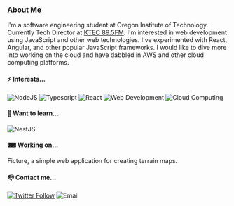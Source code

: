### About Me

I'm a software engineering student at Oregon Institute of Technology. Currently Tech Director at [KTEC 89.5FM][ktec]. I'm interested in web development using JavaScript and other web technologies. I've experimented with React, Angular, and other popular JavaScript frameworks. I would like to dive more into working on the cloud and have dabbled in AWS and other cloud computing platforms.

#### ⚡ Interests...

![NodeJS](https://img.shields.io/badge/-Nodejs-black?style=for-the-badge&logo=Node.js)
![Typescript](https://img.shields.io/badge/-typescript-yellow?style=for-the-badge&logo=typescript)
![React](https://img.shields.io/badge/-React-black?style=for-the-badge&logo=react) 
![Web Development](https://img.shields.io/badge/-Web%20development-blue?style=for-the-badge)
![Cloud Computing](https://img.shields.io/badge/-Cloud%20computing-orange?style=for-the-badge)

#### 📖 Want to learn...

![NestJS](https://img.shields.io/badge/-nestjs-red?style=for-the-badge&logo=nestjs)

#### ⌨ Working on...

Ficture, a simple web application for creating terrain maps.

#### 📪 Contact me...

[![Twitter Follow](https://img.shields.io/twitter/follow/thetmeng?color=%20%2300acee&label=Follow%20me%20on%20Twitter&style=for-the-badge)][twitter]
![Email](https://img.shields.io/badge/-tristen.mengis@gmail.com-lightgrey?style=for-the-badge&logo=gmail)

[twitter]: https://twitter.com/thetmeng
[ktec]: https://ktec895.com

